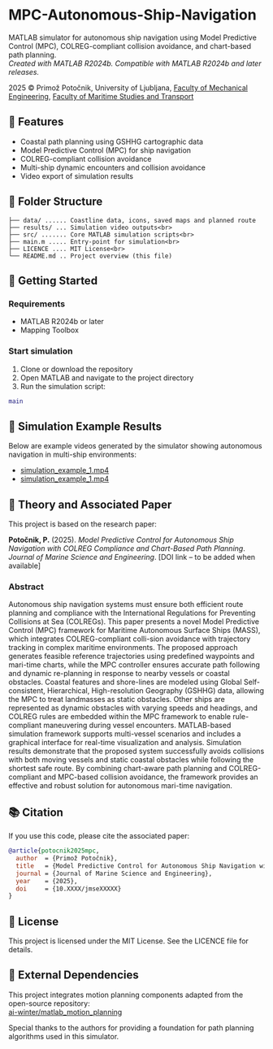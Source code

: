 # MPC-Autonomous-Ship-Navigation

MATLAB simulator for autonomous ship navigation using Model Predictive Control (MPC), COLREG-compliant collision avoidance, and chart-based path planning.<br>
_Created with MATLAB R2024b. Compatible with MATLAB R2024b and later releases._

2025 © Primož Potočnik, University of Ljubljana, 
[Faculty of Mechanical Engineering](https://www.fs.uni-lj.si/en), [Faculty of Maritime Studies and Transport](https://www.fpp.uni-lj.si/en)


## 🚢 Features

- Coastal path planning using GSHHG cartographic data
- Model Predictive Control (MPC) for ship navigation
- COLREG-compliant collision avoidance
- Multi-ship dynamic encounters and collision avoidance
- Video export of simulation results


## 📁 Folder Structure

```
├── data/ ...... Coastline data, icons, saved maps and planned route
├── results/ ... Simulation video outputs<br>
├── src/ ....... Core MATLAB simulation scripts<br>
├── main.m ..... Entry-point for simulation<br>
├── LICENCE .... MIT License<br>
└── README.md .. Project overview (this file)
```


## 🚀 Getting Started

### Requirements
- MATLAB R2024b or later
- Mapping Toolbox

### Start simulation
1. Clone or download the repository
2. Open MATLAB and navigate to the project directory
3. Run the simulation script:
```matlab
main
```

## 🎥 Simulation Example Results

Below are example videos generated by the simulator showing autonomous navigation in multi-ship environments:

- [simulation_example_1.mp4](results/simulation_example_1.mp4)
- [simulation_example_1.mp4](results/simulation_example_2.mp4)


## 🧠 Theory and Associated Paper

This project is based on the research paper:

**Potočnik, P.** (2025). *Model Predictive Control for Autonomous Ship Navigation with COLREG Compliance and Chart-Based Path Planning*.  
_Journal of Marine Science and Engineering_. [DOI link – to be added when available]

### Abstract

Autonomous ship navigation systems must ensure both efficient route planning and compliance with the International Regulations for Preventing Collisions at Sea (COLREGs). This paper presents a novel Model Predictive Control (MPC) framework for Maritime Autonomous Surface Ships (MASS), which integrates COLREG-compliant colli-sion avoidance with trajectory tracking in complex maritime environments. The proposed approach generates feasible reference trajectories using predefined waypoints and mari-time charts, while the MPC controller ensures accurate path following and dynamic re-planning in response to nearby vessels or coastal obstacles. Coastal features and shore-lines are modeled using Global Self-consistent, Hierarchical, High-resolution Geography (GSHHG) data, allowing the MPC to treat landmasses as static obstacles. Other ships are represented as dynamic obstacles with varying speeds and headings, and COLREG rules are embedded within the MPC framework to enable rule-compliant maneuvering during vessel encounters. MATLAB-based simulation framework supports multi-vessel scenarios and includes a graphical interface for real-time visualization and analysis. Simulation results demonstrate that the proposed system successfully avoids collisions with both moving vessels and static coastal obstacles while following the shortest safe route. By combining chart-aware path planning and COLREG-compliant and MPC-based collision avoidance, the framework provides an effective and robust solution for autonomous mari-time navigation.


## 📚 Citation

If you use this code, please cite the associated paper:

```bibtex
@article{potocnik2025mpc,
  author  = {Primož Potočnik},
  title   = {Model Predictive Control for Autonomous Ship Navigation with COLREG Compliance and Chart-Based Path Planning},
  journal = {Journal of Marine Science and Engineering},
  year    = {2025},
  doi     = {10.XXXX/jmseXXXXX}
}
```

## 📜  License

This project is licensed under the MIT License. See the LICENCE file for details.


## 🔗 External Dependencies

This project integrates motion planning components adapted from the open-source repository:  
[ai-winter/matlab_motion_planning](https://github.com/ai-winter/matlab_motion_planning)

Special thanks to the authors for providing a foundation for path planning algorithms used in this simulator.
